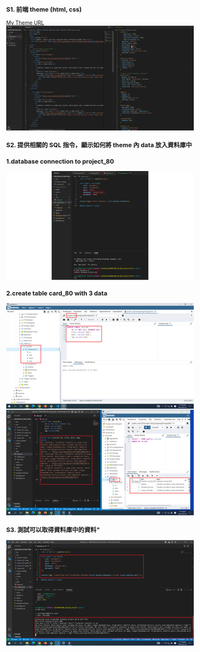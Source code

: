 ### S1. 前端 theme (html, css)

[My Theme URL](https://codepen.io/utilitybend/pen/bGvjLba)
![](Server_S1.png)

### S2. 提供相關的 SQL 指令，顯示如何將 theme 內 data 放入資料庫中

### 1.database connection to project_80

![](Server_S2-1.png)

### 2.create table card_80 with 3 data

![](Server_S2-2.png)
![](Server_S2-3.png)

### S3. 測試可以取得資料庫中的資料"

![](Server_S3.png)
